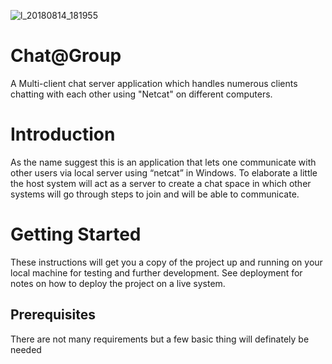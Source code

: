 ![l_20180814_181955](https://user-images.githubusercontent.com/42377695/44093214-7fb28d20-9ff0-11e8-865d-93f70ddfb860.png)
# Chat@Group
A Multi-client chat server application which handles numerous clients chatting with each other using "Netcat" on different computers.
# Introduction
As the name suggest this is an application that lets one communicate with other users via local server using “netcat” in Windows. To elaborate a little the host system will act as a server to create a chat space in which other systems will go through steps to join and will be able to communicate.
# Getting Started
These instructions will get you a copy of the project up and running on your local machine for testing and further development. See deployment for notes on how to deploy the project on a live system.
## Prerequisites
There are not many requirements but a few basic thing will definately be needed
